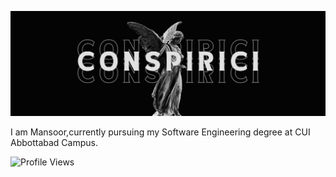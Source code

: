 ![Aesthetic Twitter Header](https://github.com/conspirici/conspirici/raw/main/Aesthetic%20Twitter%20Header.png)

I am Mansoor,currently pursuing my Software Engineering degree at CUI Abbottabad Campus.

![Profile Views](https://komarev.com/ghpvc/?username=conspirici&color=green)
